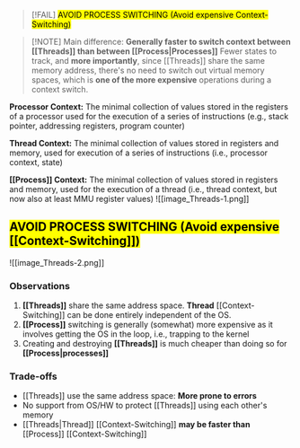 > [!FAIL] <mark class="hltr-red">AVOID PROCESS SWITCHING (Avoid expensive Context-Switching)</mark>

> [!NOTE] Main difference: **Generally faster to switch context between [[Threads]] than between [[Process|Processes]]** 
> Fewer states to track, and **more importantly**, since [[Threads]] share the same memory address, there's no need to switch out virtual memory spaces, which is **one of the more expensive** operations during a context switch.

**Processor Context:** The minimal collection of values stored in the registers of a processor used for the execution of a series of instructions (e.g., stack pointer, addressing registers, program counter)

**Thread Context:** The minimal collection of values stored in registers and memory, used for execution of a series of instructions (i.e., processor context, state)

**[[Process]] Context:** The minimal collection of values stored in registers and memory, used for the execution of a thread (i.e., thread context, but now also at least MMU register values)
![[image_Threads-1.png]]
## <mark class="hltr-red">AVOID PROCESS SWITCHING (Avoid expensive [[Context-Switching]])</mark>
![[image_Threads-2.png]]
### Observations
1. **[[Threads]]** share the same address space. **Thread** [[Context-Switching]] can be done entirely independent of the OS.
2. **[[Process]]** switching is generally (somewhat) more expensive as it involves getting the OS  in the loop, i.e., trapping to the kernel
3. Creating and destroying **[[Threads]]** is much cheaper than doing so for **[[Process|processes]]**
### Trade-offs
- [[Threads]] use the same address space: **More prone to errors**
- No support from OS/HW to protect [[Threads]] using each other's memory
- [[Threads|Thread]] [[Context-Switching]] **may be faster than** [[Process]] [[Context-Switching]]
